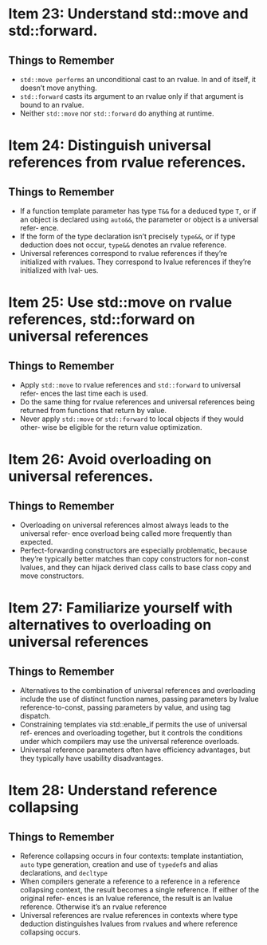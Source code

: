 # Item 23: Understand std::move and std::forward.
## Things to Remember
* `std::move performs` an unconditional cast to an rvalue. In and of itself, it
doesn’t move anything.
* `std::forward` casts its argument to an rvalue only if that argument is bound
to an rvalue.
* Neither `std::move` nor `std::forward` do anything at runtime.

# Item 24: Distinguish universal references from rvalue references.
## Things to Remember
* If a function template parameter has type `T&&` for a deduced type `T`, or if an
object is declared using `auto&&`, the parameter or object is a universal refer‐
ence.
* If the form of the type declaration isn’t precisely `type&&`, or if type deduction
does not occur, `type&&` denotes an rvalue reference.
* Universal references correspond to rvalue references if they’re initialized with
rvalues. They correspond to lvalue references if they’re initialized with lval‐
ues.

# Item 25: Use std::move on rvalue references, std::forward on universal references
## Things to Remember
* Apply `std::move` to rvalue references and `std::forward` to universal refer‐
ences the last time each is used.
* Do the same thing for rvalue references and universal references being
returned from functions that return by value.
* Never apply `std::move` or `std::forward` to local objects if they would other‐
wise be eligible for the return value optimization.

# Item 26: Avoid overloading on universal references.
## Things to Remember
* Overloading on universal references almost always leads to the universal refer‐
ence overload being called more frequently than expected.
* Perfect-forwarding constructors are especially problematic, because they’re
typically better matches than copy constructors for non-const lvalues, and
they can hijack derived class calls to base class copy and move constructors.

# Item 27: Familiarize yourself with alternatives to overloading on universal references
## Things to Remember
* Alternatives to the combination of universal references and overloading
include the use of distinct function names, passing parameters by lvalue reference-to-const, passing parameters by value, and using tag dispatch.
* Constraining templates via std::enable_if permits the use of universal ref‐
erences and overloading together, but it controls the conditions under which
compilers may use the universal reference overloads.
* Universal reference parameters often have efficiency advantages, but they typically have usability disadvantages.

# Item 28: Understand reference collapsing
## Things to Remember
* Reference collapsing occurs in four contexts: template instantiation, `auto` type
generation, creation and use of `typedef`s and alias declarations, and `decltype`
* When compilers generate a reference to a reference in a reference collapsing
context, the result becomes a single reference. If either of the original refer‐
ences is an lvalue reference, the result is an lvalue reference. Otherwise it’s an
rvalue reference
* Universal references are rvalue references in contexts where type deduction
distinguishes lvalues from rvalues and where reference collapsing occurs.
